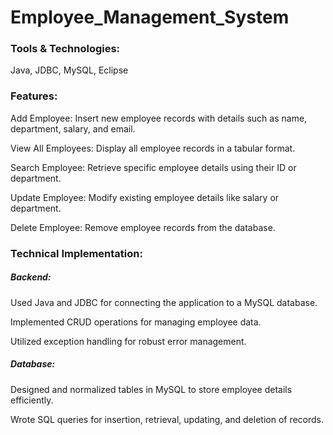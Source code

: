 # Employee_Management_System

<h3>Tools & Technologies:</h3>
Java, JDBC, MySQL, Eclipse

<h3>Features:</h3>
Add Employee: Insert new employee records with details such as name, department, salary, and email.

View All Employees: Display all employee records in a tabular format.

Search Employee: Retrieve specific employee details using their ID or department.

Update Employee: Modify existing employee details like salary or department.

Delete Employee: Remove employee records from the database.

<h3>Technical Implementation:</h3>
<h5>Backend:</h5>
Used Java and JDBC for connecting the application to a MySQL database.

Implemented CRUD operations for managing employee data.

Utilized exception handling for robust error management.

<h5>Database:</h5>
Designed and normalized tables in MySQL to store employee details efficiently.

Wrote SQL queries for insertion, retrieval, updating, and deletion of records.
